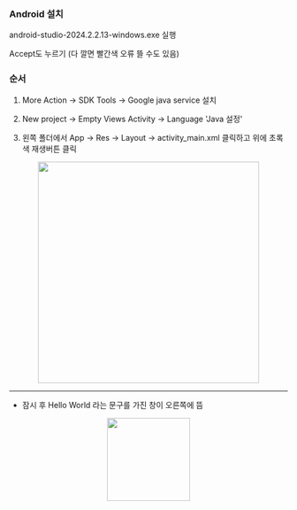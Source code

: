 ### Android 설치
android-studio-2024.2.2.13-windows.exe 실행

Accept도 누르기
(다 깔면 빨간색 오류 뜰 수도 있음)

### 순서
1. More Action -> SDK Tools -> Google java service 설치

2. New project -> Empty Views Activity -> Language 'Java 설정'

3. 왼쪽 폴더에서 App -> Res -> Layout -> activity_main.xml 클릭하고 위에 초록색 재생버튼 클릭
<p align = center>
<image src = "./images/startPB.png", width = 400
</p>

---
- 잠시 후 Hello World 라는 문구를 가진 창이 오른쪽에 뜸

<p align = center>
<image src = "./images/hello_world.png" , width = 150 >
</p>


